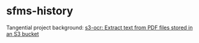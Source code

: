 # sfms-history

Tangential project background: [s3-ocr: Extract text from PDF files stored in an S3 bucket](https://simonwillison.net/2022/Jun/30/s3-ocr/)
